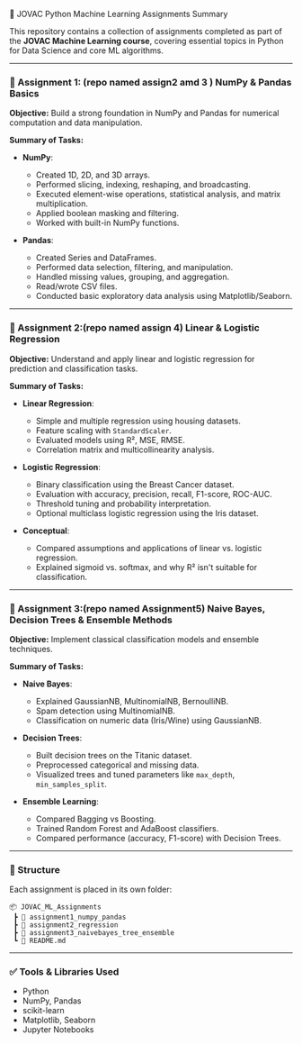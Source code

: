 📘 JOVAC Python Machine Learning Assignments Summary

This repository contains a collection of assignments completed as part of the **JOVAC Machine Learning course**, covering essential topics in Python for Data Science and core ML algorithms.

---

### 📂 Assignment 1: (repo named assign2 amd 3 ) NumPy & Pandas Basics

**Objective:** Build a strong foundation in NumPy and Pandas for numerical computation and data manipulation.

**Summary of Tasks:**

* **NumPy**:

  * Created 1D, 2D, and 3D arrays.
  * Performed slicing, indexing, reshaping, and broadcasting.
  * Executed element-wise operations, statistical analysis, and matrix multiplication.
  * Applied boolean masking and filtering.
  * Worked with built-in NumPy functions.

* **Pandas**:

  * Created Series and DataFrames.
  * Performed data selection, filtering, and manipulation.
  * Handled missing values, grouping, and aggregation.
  * Read/wrote CSV files.
  * Conducted basic exploratory data analysis using Matplotlib/Seaborn.

---

### 📂 Assignment 2:(repo named assign 4)  Linear & Logistic Regression

**Objective:** Understand and apply linear and logistic regression for prediction and classification tasks.

**Summary of Tasks:**

* **Linear Regression**:

  * Simple and multiple regression using housing datasets.
  * Feature scaling with `StandardScaler`.
  * Evaluated models using R², MSE, RMSE.
  * Correlation matrix and multicollinearity analysis.

* **Logistic Regression**:

  * Binary classification using the Breast Cancer dataset.
  * Evaluation with accuracy, precision, recall, F1-score, ROC-AUC.
  * Threshold tuning and probability interpretation.
  * Optional multiclass logistic regression using the Iris dataset.

* **Conceptual**:

  * Compared assumptions and applications of linear vs. logistic regression.
  * Explained sigmoid vs. softmax, and why R² isn't suitable for classification.

---

### 📂 Assignment 3:(repo named Assignment5) Naive Bayes, Decision Trees & Ensemble Methods

**Objective:** Implement classical classification models and ensemble techniques.

**Summary of Tasks:**

* **Naive Bayes**:

  * Explained GaussianNB, MultinomialNB, BernoulliNB.
  * Spam detection using MultinomialNB.
  * Classification on numeric data (Iris/Wine) using GaussianNB.

* **Decision Trees**:

  * Built decision trees on the Titanic dataset.
  * Preprocessed categorical and missing data.
  * Visualized trees and tuned parameters like `max_depth`, `min_samples_split`.

* **Ensemble Learning**:

  * Compared Bagging vs Boosting.
  * Trained Random Forest and AdaBoost classifiers.
  * Compared performance (accuracy, F1-score) with Decision Trees.

---

### 📁 Structure

Each assignment is placed in its own folder:

```
📦 JOVAC_ML_Assignments
 ┣ 📁 assignment1_numpy_pandas
 ┣ 📁 assignment2_regression
 ┣ 📁 assignment3_naivebayes_tree_ensemble
 ┗ 📄 README.md
```

---

### ✅ Tools & Libraries Used

* Python
* NumPy, Pandas
* scikit-learn
* Matplotlib, Seaborn
* Jupyter Notebooks
